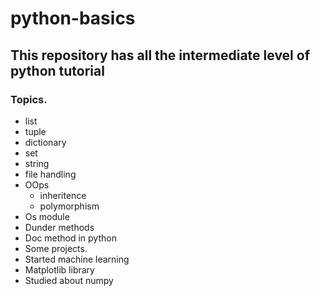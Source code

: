 # python-basics

## This repository has all the intermediate level of python tutorial

### Topics.
* list
* tuple
* dictionary
* set
* string
* file handling
* OOps
   * inheritence
   * polymorphism
* Os module
* Dunder methods
* Doc method in python
* Some projects.
* Started machine learning
* Matplotlib library
* Studied about numpy

